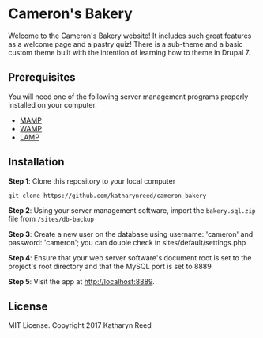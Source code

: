 # Cameron's Bakery

Welcome to the Cameron's Bakery website! It includes such great features as a welcome page and a pastry quiz! There is a sub-theme and a basic custom theme built with the intention of learning how to theme in Drupal 7.

## Prerequisites

You will need one of the following server management programs properly installed on your computer.

* [MAMP](https://www.mamp.info/en/)
* [WAMP](http://www.wampserver.com/en/)
* [LAMP](https://www.apachefriends.org/index.html)

## Installation

**Step 1**: Clone this repository to your local computer

```console
git clone https://github.com/katharynreed/cameron_bakery
```

**Step 2**: Using your server management software, import the `bakery.sql.zip` file from `/sites/db-backup`

**Step 3**: Create a new user on the database using username: 'cameron' and password: 'cameron'; you can double check in sites/default/settings.php

**Step 4**: Ensure that your web server software's document root is set to the project's root directory and that the MySQL port is set to 8889

**Step 5**: Visit the app at [http://localhost:8889](http://localhost:8889).

## License

MIT License. Copyright 2017 Katharyn Reed
